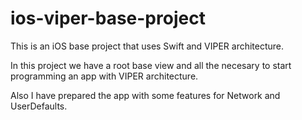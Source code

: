 # ios-viper-base-project

This is an iOS base project that uses Swift and VIPER architecture.

In this project we have a root base view and all the necesary to start programming an app with VIPER architecture.

Also I have prepared the app with some features for Network and UserDefaults.
